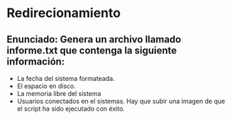 # Redirecionamiento
## Enunciado: Genera un archivo llamado informe.txt que contenga la siguiente información:
* La fecha del sistema formateada. <!--date +'%d/%m/%Y %H:%M'-->
* El espacio en disco.  <!--df -h-->
* La memoria libre del sistema  <!--free -h-->
* Usuarios conectados en el sistemas.  <!--who-->
Hay que subir una imagen de que el script ha sido ejecutado con éxito.
